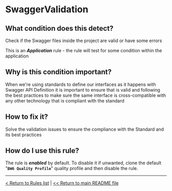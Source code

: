 # SwaggerValidation

## What condition does this detect?

Check if the Swagger files inside the project are valid or have some errors

This is an ***Application*** rule - the rule will test for some condition within the application

## Why is this condition important?

When we're using standards to define our interfaces as it happens with Swagger API Definition it is important to ensure that is valid and following the best practices to make sure the same interface is cross-compatible with any other technology that is compliant with the standard

## How to fix it?

Solve the validation issues to ensure the compliance with the Standard and its best practices

## How do I use this rule?

The rule is **_enabled_** by default. To disable it if unwanted, clone the default "**`BW6 Quality Profile`**" quality profile and then disable the rule.

---
[< Return to Rules list](./RULES.md) |  [<< Return to main README file](../../../README.md)
